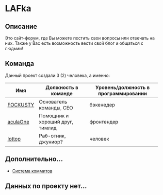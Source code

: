 # LAFka

## Описание

Это сайт-форум, где Вы можете постить свои вопросы или отвечать на них. Также у Вас есть возможность вести свой блог и общаться с людьми!

## Команда

Данный проект создали 3 (2) человека, а именно:

| Имя | Должность в команде | Уровень/должность в программировании |
| --------- | ----------- | ------- |
| [FOCKUSTY](https://github.com/FOCKUSTY)  | Основатель команды, CEO         | бэкенедер   |
| [aculaOne](https://github.com/aculaOne)  | Помощник и хороший друг, тимлид | фронтендер  |
| [lottop](https://github.com/lottophello) | Раб-отник, джуниор?             | человек     |


## Дополнительно...

- [Система коммитов](./docs/commit-sysyem.md)

## Данных по проекту нет...
